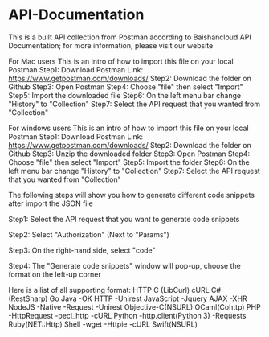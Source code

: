 # API-Documentation
This is a built API collection from Postman according to Baishancloud API Documentation; for more information, please visit our website


For Mac users
This is an intro of how to import this file on your local Postman
Step1: Download Postman Link: https://www.getpostman.com/downloads/
Step2: Download the folder on Github
Step3: Open Postman
Step4: Choose "file" then select "Import"
Step5: Import the downloaded file
Step6: On the left menu bar change "History" to "Collection"
Step7: Select the API request that you wanted from "Collection"


For windows users
This is an intro of how to import this file on your local Postman
Step1: Download Postman Link: https://www.getpostman.com/downloads/
Step2: Download the folder on Github
Step3: Unzip the downloaded folder
Step3: Open Postman
Step4: Choose "file" then select "Import"
Step5: Import the folder
Step6: On the left menu bar change "History" to "Collection"
Step7: Select the API request that you wanted from "Collection"

The following steps will show you how to generate different code snippets after import the JSON file

Step1: Select the API request that you want to generate code snippets

Step2: Select "Authorization" (Next to "Params")

Step3: On the right-hand side, select "code"

Step4: The "Generate code snippets" window will pop-up, choose the format on the left-up corner



Here is a list of all supporting format:
HTTP
C (LibCurl)
cURL
C# (RestSharp)
Go
Java
  -OK HTTP
  -Unirest
JavaScript
  -Jquery AJAX
  -XHR
NodeJS
  -Native
  -Request
  -Unirest
Objective-C(NSURL)
OCaml(Cohttp)
PHP
  -HttpRequest
  -pecl_http
  -cURL
Python
  -http.client(Python 3)
  -Requests
Ruby(NET::Http)
Shell
  -wget
  -Httpie
  -cURL
Swift(NSURL)
